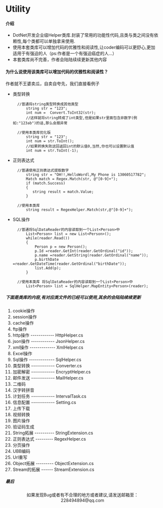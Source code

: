# Utility
#### 介绍
* DotNet开发企业级Helper类库.封装了常用的功能性代码,且类与类之间没有依赖性,每个类都可以单独拿来使用.
* 使用本套类库可以增加代码的优雅性和阅读性,让coder编码可以更舒心,更加适用于有强迫的人（ps:作者是一个有强迫癌症的人...）
* 本套类库尚不完善，作者会陆陆续续更新其他内容

#### 为什么说使用该类库可以增加代码的优雅性和阅读性？
作者就不王婆卖瓜，自卖自夸先，我们直接看例子

* 类型转换

		//普通将string类型转换成其他类型
			string str = "123";
			int num =  Convert.ToInt32(str);
			//这样就将string转成了int类型,但是如果str里面包含非数字(例如:"123ab")的话,那么会报异常
		
		//使用本类库优化版
			string str = "123";
			int num = str.ToInt();
			//如果转换失败这回返回int的默认值0,当然,你也可以设置默认值
			int num = str.ToInt(-1);

* 正则表达式
		
		//普通使用正则表达式提取数字
			string str = "OH!!,HelloWordl,My Phone is 13060517782";
            Match match = Regex.Match(str, @"[0-9]+");
            if (match.Success)
            {
               string result = match.Value;
            }

		//使用本类库
			string result = RegexHelper.Match(str,@"[0-9]+");

* SQL操作
	
		//普通将SqlDataReader的内容读取到一个List<Person>中
			List<Person> list = new List<Person>();
			while(reader.Read())
			{
				Person p = new Person();
				p.Id =reader.GetInt(reader.GetOrdinal("id"));
				p.name =reader.GetString(reader.GetOrdinal("name"));
				p.birthDate =reader.GetDateTime(reader.GetOrdinal("birthDate"));
				list.Add(p);
			}
		
		//使用本类库 将SqlDataReader的内容读取到一个List<Person>中
			List<Person> list = SqlHelper.MapEntity<Person>(reader);

##### 下面是类库的内容,有对应类文件的已经可以使用,其余的会陆陆续续更新

1. cookie操作 			
2. session操作
3. cache操作
4. ftp操作
5. http操作 ------------ HttpHelper.cs
6. json操作 ------------ JsonHelper.cs		
7. xml操作 ------------- XmlHelper.cs
8. Excel操作			
9. Sql操作 ------------- SqlHelper.cs
10. 类型转换 ------------ Converter.cs
11. 加密解密 ------------ EncryptHelper.cs	
12. 邮件发送	------------ MailHelper.cs
13. 二维码
14. 汉字转拼音
15. 计划任务	------------ IntervalTask.cs
16. 信息配置 ------------ Setting.cs
17. 上传下载
18. 视频转换
19. 图片操作
20. 验证码生成
21. String拓展 ---------- StringExtension.cs
22. 正则表达式 --------- RegexHelper.cs
23. 分页操作
24. UBB编码
25. Url重写
26. Object拓展 --------- ObjectExtension.cs
27. Stream的拓展	------ StreamExtension.cs

##### 最后
<center>如果发现Bug或者有不合理的地方或者建议,请发送邮箱至：228494894@qq.com</center>

